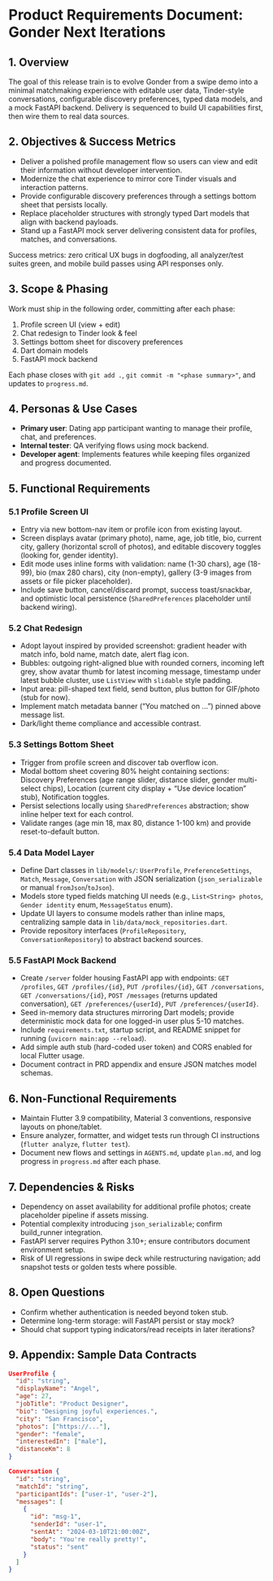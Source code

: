 # Product Requirements Document: Gonder Next Iterations

## 1. Overview

The goal of this release train is to evolve Gonder from a swipe demo into a minimal matchmaking experience with editable user data, Tinder-style conversations, configurable discovery preferences, typed data models, and a mock FastAPI backend. Delivery is sequenced to build UI capabilities first, then wire them to real data sources.

## 2. Objectives & Success Metrics

- Deliver a polished profile management flow so users can view and edit their information without developer intervention.
- Modernize the chat experience to mirror core Tinder visuals and interaction patterns.
- Provide configurable discovery preferences through a settings bottom sheet that persists locally.
- Replace placeholder structures with strongly typed Dart models that align with backend payloads.
- Stand up a FastAPI mock server delivering consistent data for profiles, matches, and conversations.

Success metrics: zero critical UX bugs in dogfooding, all analyzer/test suites green, and mobile build passes using API responses only.

## 3. Scope & Phasing

Work must ship in the following order, committing after each phase:

1. Profile screen UI (view + edit)
2. Chat redesign to Tinder look & feel
3. Settings bottom sheet for discovery preferences
4. Dart domain models
5. FastAPI mock backend

Each phase closes with `git add .`, `git commit -m "<phase summary>"`, and updates to `progress.md`.

## 4. Personas & Use Cases

- **Primary user**: Dating app participant wanting to manage their profile, chat, and preferences.
- **Internal tester**: QA verifying flows using mock backend.
- **Developer agent**: Implements features while keeping files organized and progress documented.

## 5. Functional Requirements

### 5.1 Profile Screen UI

- Entry via new bottom-nav item or profile icon from existing layout.
- Screen displays avatar (primary photo), name, age, job title, bio, current city, gallery (horizontal scroll of photos), and editable discovery toggles (looking for, gender identity).
- Edit mode uses inline forms with validation: name (1-30 chars), age (18-99), bio (max 280 chars), city (non-empty), gallery (3-9 images from assets or file picker placeholder).
- Include save button, cancel/discard prompt, success toast/snackbar, and optimistic local persistence (`SharedPreferences` placeholder until backend wiring).

### 5.2 Chat Redesign

- Adopt layout inspired by provided screenshot: gradient header with match info, bold name, match date, alert flag icon.
- Bubbles: outgoing right-aligned blue with rounded corners, incoming left grey, show avatar thumb for latest incoming message, timestamp under latest bubble cluster, use `ListView` with `slidable` style padding.
- Input area: pill-shaped text field, send button, plus button for GIF/photo (stub for now).
- Implement match metadata banner (“You matched on …”) pinned above message list.
- Dark/light theme compliance and accessible contrast.

### 5.3 Settings Bottom Sheet

- Trigger from profile screen and discover tab overflow icon.
- Modal bottom sheet covering 80% height containing sections: Discovery Preferences (age range slider, distance slider, gender multi-select chips), Location (current city display + “Use device location” stub), Notification toggles.
- Persist selections locally using `SharedPreferences` abstraction; show inline helper text for each control.
- Validate ranges (age min 18, max 80, distance 1-100 km) and provide reset-to-default button.

### 5.4 Data Model Layer

- Define Dart classes in `lib/models/`: `UserProfile`, `PreferenceSettings`, `Match`, `Message`, `Conversation` with JSON serialization (`json_serializable` or manual `fromJson`/`toJson`).
- Models store typed fields matching UI needs (e.g., `List<String> photos`, `Gender identity` enum, `MessageStatus` enum).
- Update UI layers to consume models rather than inline maps, centralizing sample data in `lib/data/mock_repositories.dart`.
- Provide repository interfaces (`ProfileRepository`, `ConversationRepository`) to abstract backend sources.

### 5.5 FastAPI Mock Backend

- Create `/server` folder housing FastAPI app with endpoints: `GET /profiles`, `GET /profiles/{id}`, `PUT /profiles/{id}`, `GET /conversations`, `GET /conversations/{id}`, `POST /messages` (returns updated conversation), `GET /preferences/{userId}`, `PUT /preferences/{userId}`.
- Seed in-memory data structures mirroring Dart models; provide deterministic mock data for one logged-in user plus 5-10 matches.
- Include `requirements.txt`, startup script, and README snippet for running (`uvicorn main:app --reload`).
- Add simple auth stub (hard-coded user token) and CORS enabled for local Flutter usage.
- Document contract in PRD appendix and ensure JSON matches model schemas.

## 6. Non-Functional Requirements

- Maintain Flutter 3.9 compatibility, Material 3 conventions, responsive layouts on phone/tablet.
- Ensure analyzer, formatter, and widget tests run through CI instructions (`flutter analyze`, `flutter test`).
- Document new flows and settings in `AGENTS.md`, update `plan.md`, and log progress in `progress.md` after each phase.

## 7. Dependencies & Risks

- Dependency on asset availability for additional profile photos; create placeholder pipeline if assets missing.
- Potential complexity introducing `json_serializable`; confirm build_runner integration.
- FastAPI server requires Python 3.10+; ensure contributors document environment setup.
- Risk of UI regressions in swipe deck while restructuring navigation; add snapshot tests or golden tests where possible.

## 8. Open Questions

- Confirm whether authentication is needed beyond token stub.
- Determine long-term storage: will FastAPI persist or stay mock?
- Should chat support typing indicators/read receipts in later iterations?

## 9. Appendix: Sample Data Contracts

```json
UserProfile {
  "id": "string",
  "displayName": "Angel",
  "age": 27,
  "jobTitle": "Product Designer",
  "bio": "Designing joyful experiences.",
  "city": "San Francisco",
  "photos": ["https://..."],
  "gender": "female",
  "interestedIn": ["male"],
  "distanceKm": 8
}
```

```json
Conversation {
  "id": "string",
  "matchId": "string",
  "participantIds": ["user-1", "user-2"],
  "messages": [
    {
      "id": "msg-1",
      "senderId": "user-1",
      "sentAt": "2024-03-10T21:00:00Z",
      "body": "You're really pretty!",
      "status": "sent"
    }
  ]
}
```

